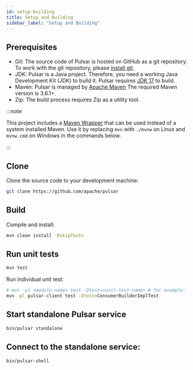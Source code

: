 ```yaml
---
id: setup-building
title: Setup and Building
sidebar_label: "Setup and Building"
---
```


## Prerequisites

* Git: The source code of Pulsar is hosted on GitHub as a git repository. To work with the git repository, please [install git](https://git-scm.com/downloads).
* JDK: Pulsar is a Java project. Therefore, you need a working Java Development Kit (JDK) to build it. Pulsar requires [JDK 17](https://adoptium.net/temurin/releases/?version=17) to build.
* Maven: Pulsar is managed by [Apache Maven](https://maven.apache.org/) The required Maven version is 3.6.1+.
* Zip: The build process requires Zip as a utility tool.

:::note

This project includes a [Maven Wrapper](https://maven.apache.org/wrapper/) that can be used instead of a system installed Maven. Use it by replacing `mvn` with `./mvnw` on Linux and `mvnw.cmd` on Windows in the commands below.

:::

## Clone

Clone the source code to your development machine:

```bash
git clone https://github.com/apache/pulsar
```

## Build

Compile and install:

```bash
mvn clean install -DskipTests
```

## Run unit tests

```bash
mvn test
```

Run individual unit test:

```bash
# mvn -pl <module-name> test -Dtest=<unit-test-name> # for example:
mvn -pl pulsar-client test -Dtest=ConsumerBuilderImplTest
```

## Start standalone Pulsar service

```bash
bin/pulsar standalone
```

## Connect to the standalone service:

```bash
bin/pulsar-shell
```
